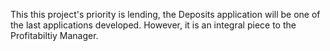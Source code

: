 This this project's priority is lending, the Deposits application will be one of the last applications developed. However, it is an integral piece to the Profitabiltiy Manager.
